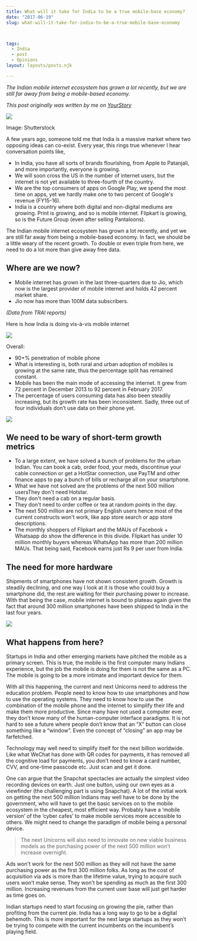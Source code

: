```yaml
---
title: What will it take for India to be a true mobile-base economy?
date: "2017-06-19"
slug: what-will-it-take-for-india-to-be-a-true-mobile-base-economy



tags: 
  - India 
  - post
  - Opinions
layout: layouts/posts.njk

---
```


_The Indian mobile internet ecosystem has grown a lot recently, but we are still far away from being a mobile-based economy._

_This post originally was written by me on [YourStory](https://yourstory.com/2017/06/india-mobile-base-economy)_


![]({{site.url}}/assets/yourstory-affordable-mobile.png)

Image: Shutterstock

A few years ago, someone told me that India is a massive market where two opposing ideas can co-exist. Every year, this rings true whenever I hear conversation points like,

- In India, you have all sorts of brands flourishing, from Apple to Patanjali, and more importantly, everyone is growing.
- We will soon cross the US in the number of internet users, but the internet is not yet available to three-fourth of the country.
- We are the top consumers of apps on Google Play, we spend the most time on apps, yet we hardly make one to two percent of Google's revenue (FY15-16).
- India is a country where both digital and non-digital mediums are growing. Print is growing, and so is mobile internet. Flipkart is growing, so is the Future Group (even after selling Pantaloons).

The Indian mobile internet ecosystem has grown a lot recently, and yet we are still far away from being a mobile-based economy. In fact, we should be a little weary of the recent growth. To double or even triple from here, we need to do a lot more than give away free data.

## Where are we now?

- Mobile internet has grown in the last three-quarters due to Jio, which now is the largest provider of mobile internet and holds 42 percent market share.
- Jio now has more than 100M data subscribers.

_(Data from TRAI reports)_

Here is how India is doing vis-à-vis mobile internet

![]({{site.url}}/assets/01-1-1.jpg)

Overall:

- 90+% penetration of mobile phone
- What is interesting is, both rural and urban adoption of mobiles is growing at the same rate, thus the percentage split has remained constant.
- Mobile has been the main mode of accessing the internet. It grew from 72 percent in December 2013 to 92 percent in February 2017.
- The percentage of users consuming data has also been steadily increasing, but its growth rate has been inconsistent. Sadly, three out of four individuals don’t use data on their phone yet.

![]({{site.url}}/assets/02-1-1.jpg)

## We need to be wary of short-term growth metrics

- To a large extent, we have solved a bunch of problems for the urban Indian. You can book a cab, order food, your meds, discontinue your cable connection or get a HotStar connection, use PayTM and other finance apps to pay a bunch of bills or recharge all on your smartphone.
- What we have not solved are the problems of the next 500 million usersThey don't need Hotstar.
- They don't need a cab on a regular basis.
- They don't need to order coffee or tea at random points in the day.
- The next 500 million are not primary English users hence most of the current constructs won't work, like app store search or app store descriptions.
- The monthly shoppers of Flipkart and the MAUs of Facebook + Whatsapp do show the difference in this divide. Flipkart has under 10 million monthly buyers whereas WhatsApp has more than 200 million MAUs. That being said, Facebook earns just Rs 9 per user from India.

## The need for more hardware

Shipments of smartphones have not shown consistent growth. Growth is steadily declining, and one way I look at it is those who could buy a smartphone did, the rest are waiting for their purchasing power to increase. With that being the case, mobile internet is bound to plateau again given the fact that around 300 million smartphones have been shipped to India in the last four years.

![]({{site.url}}/assets/03-1-1.jpg)

## What happens from here?

Startups in India and other emerging markets have pitched the mobile as a primary screen. This is true, the mobile is the first computer many Indians experience, but the job the mobile is doing for them is not the same as a PC. The mobile is going to be a more intimate and important device for them.

With all this happening, the current and next Unicorns need to address the education problem. People need to know how to use smartphones and how to use the operating systems. They need to know how to use the combination of the mobile phone and the internet to simplify their life and make them more productive. Since many have not used a computer ever, they don’t know many of the human-computer interface paradigms. It is not hard to see a future where people don’t know that an “X” button can close something like a “window”. Even the concept of “closing” an app may be farfetched.

Technology may well need to simplify itself for the next billion worldwide. Like what WeChat has done with QR codes for payments, it has removed all the cognitive load for payments, you don’t need to know a card number, CVV, and one-time passcode etc. Just scan and get it done.

One can argue that the Snapchat spectacles are actually the simplest video recording devices on earth. Just one button, using our own eyes as a viewfinder (the challenging part is using Snapchat). A lot of the initial work on getting the next 500 million Indians may well have to be done by the government, who will have to get the basic services on to the mobile ecosystem in the cheapest, most efficient way. Probably have a ‘mobile version’ of the ‘cyber cafes’ to make mobile services more accessible to others. We might need to change the paradigm of mobile being a personal device.

> The next Unicorns will also need to innovate on new viable business models as the purchasing power of the next 500 million won’t increase overnight.

Ads won't work for the next 500 million as they will not have the same purchasing power as the first 300 million folks. As long as the cost of acquisition via ads is more than the lifetime value, trying to acquire such users won’t make sense. They won't be spending as much as the first 300 million. Increasing revenues from the current user base will just get harder as time goes on.

Indian startups need to start focusing on growing the pie, rather than profiting from the current pie. India has a long way to go to be a digital behemoth. This is more important for the next large startups as they won’t be trying to compete with the current incumbents on the incumbent’s playing field.

